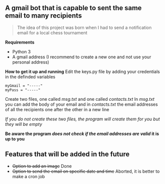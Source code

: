 ## A gmail bot that is capable to sent the same email to many recipients

> The idea of this project was born when I had to send a notification email for a local chess tournament


**Requirements**
- Python 3 
- A gmail address (I recommend to create a new one and not use your personal address)


**How to get it up and running**
Edit the keys.py file by adding your credentials in the definded variables
```
myGmail = "-----"
myPass = "-----"
```
Create two files, one called *msg.txt* and one called *contacts.txt*
In *msg.txt* you can add the body of your email and in *contacts.txt* the email addresses of all the recipients one after the other in a new line

*If you do not create these two files, the program will create them for you but they will be empty*

**Be aware the program _does not check if the email addresses are valid_ it is up to you**


## Features that will be added in the future 
- ~~Option to add an image~~ Done 
- ~~Option to send the email on specific date and time~~ Aborted, it is better to make a cron job
